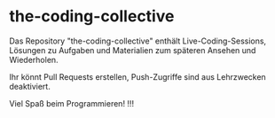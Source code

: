 # the-coding-collective

Das Repository "the-coding-collective" enthält Live-Coding-Sessions, Lösungen zu Aufgaben und Materialien zum späteren Ansehen und Wiederholen.

Ihr könnt Pull Requests erstellen, Push-Zugriffe sind aus Lehrzwecken deaktiviert.

Viel Spaß beim Programmieren! !!!
